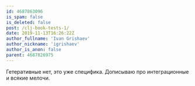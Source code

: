 ```yaml
---
id: 4687863096
is_spam: false
is_deleted: false
post: /clj-book-tests-1/
date: 2019-11-13T16:26:22Z
author_fullname: 'Ivan Grishaev'
author_nickname: 'igrishaev'
author_is_anon: false
parent: 4687826975
---
```


<p>Гетеративные нет, это уже специфика. Дописываю про интеграционные и всякие мелочи.</p>
